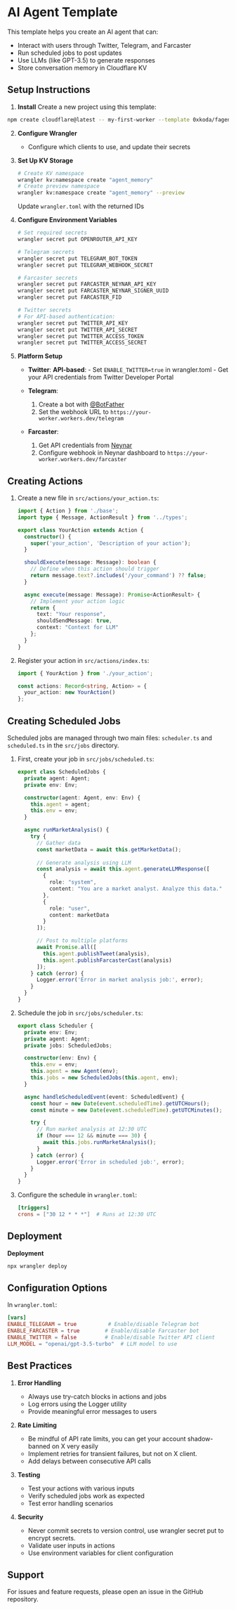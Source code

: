 # AI Agent Template

This template helps you create an AI agent that can:
- Interact with users through Twitter, Telegram, and Farcaster
- Run scheduled jobs to post updates
- Use LLMs (like GPT-3.5) to generate responses
- Store conversation memory in Cloudflare KV

## Setup Instructions

1. **Install**
Create a new project using this template:

```bash
npm create cloudflare@latest -- my-first-worker --template 0xkoda/fagent
```

2. **Configure Wrangler**
   -  Configure which clients to use, and update their secrets

3. **Set Up KV Storage**
   ```bash
   # Create KV namespace
   wrangler kv:namespace create "agent_memory"
   # Create preview namespace
   wrangler kv:namespace create "agent_memory" --preview
   ```
   Update `wrangler.toml` with the returned IDs

4. **Configure Environment Variables**
   ```bash
   # Set required secrets
   wrangler secret put OPENROUTER_API_KEY

   # Telegram secrets
   wrangler secret put TELEGRAM_BOT_TOKEN
   wrangler secret put TELEGRAM_WEBHOOK_SECRET

   # Farcaster secrets
   wrangler secret put FARCASTER_NEYNAR_API_KEY
   wrangler secret put FARCASTER_NEYNAR_SIGNER_UUID
   wrangler secret put FARCASTER_FID

   # Twitter secrets 
   # For API-based authentication:
   wrangler secret put TWITTER_API_KEY
   wrangler secret put TWITTER_API_SECRET
   wrangler secret put TWITTER_ACCESS_TOKEN
   wrangler secret put TWITTER_ACCESS_SECRET
   
   ```

5. **Platform Setup**
   - **Twitter**:
 **API-based**:
           - Set `ENABLE_TWITTER=true` in wrangler.toml
           - Get your API credentials from Twitter Developer Portal
   
   - **Telegram**:
     1. Create a bot with [@BotFather](https://t.me/botfather)
     2. Set the webhook URL to `https://your-worker.workers.dev/telegram`
   
   - **Farcaster**:
     1. Get API credentials from [Neynar](https://neynar.com)
     2. Configure webhook in Neynar dashboard to `https://your-worker.workers.dev/farcaster`

## Creating Actions

1. Create a new file in `src/actions/your_action.ts`:
   ```typescript
   import { Action } from './base';
   import type { Message, ActionResult } from '../types';

   export class YourAction extends Action {
     constructor() {
       super('your_action', 'Description of your action');
     }

     shouldExecute(message: Message): boolean {
       // Define when this action should trigger
       return message.text?.includes('/your_command') ?? false;
     }

     async execute(message: Message): Promise<ActionResult> {
       // Implement your action logic
       return {
         text: "Your response",
         shouldSendMessage: true,
         context: "Context for LLM"
       };
     }
   }
   ```

2. Register your action in `src/actions/index.ts`:
   ```typescript
   import { YourAction } from './your_action';
   
   const actions: Record<string, Action> = {
     your_action: new YourAction()
   };
   ```

## Creating Scheduled Jobs

Scheduled jobs are managed through two main files: `scheduler.ts` and `scheduled.ts` in the `src/jobs` directory.

1. First, create your job in `src/jobs/scheduled.ts`:
   ```typescript
   export class ScheduledJobs {
     private agent: Agent;
     private env: Env;

     constructor(agent: Agent, env: Env) {
       this.agent = agent;
       this.env = env;
     }

     async runMarketAnalysis() {
       try {
         // Gather data
         const marketData = await this.getMarketData();
         
         // Generate analysis using LLM
         const analysis = await this.agent.generateLLMResponse([
           { 
             role: "system", 
             content: "You are a market analyst. Analyze this data." 
           },
           { 
             role: "user", 
             content: marketData 
           }
         ]);

         // Post to multiple platforms
         await Promise.all([
           this.agent.publishTweet(analysis),
           this.agent.publishFarcasterCast(analysis)
         ]);
       } catch (error) {
         Logger.error('Error in market analysis job:', error);
       }
     }
   }
   ```

2. Schedule the job in `src/jobs/scheduler.ts`:
   ```typescript
   export class Scheduler {
     private env: Env;
     private agent: Agent;
     private jobs: ScheduledJobs;

     constructor(env: Env) {
       this.env = env;
       this.agent = new Agent(env);
       this.jobs = new ScheduledJobs(this.agent, env);
     }

     async handleScheduledEvent(event: ScheduledEvent) {
       const hour = new Date(event.scheduledTime).getUTCHours();
       const minute = new Date(event.scheduledTime).getUTCMinutes();

       try {
         // Run market analysis at 12:30 UTC
         if (hour === 12 && minute === 30) {
           await this.jobs.runMarketAnalysis();
         }
       } catch (error) {
         Logger.error('Error in scheduled job:', error);
       }
     }
   }
   ```

3. Configure the schedule in `wrangler.toml`:
   ```toml
   [triggers]
   crons = ["30 12 * * *"]  # Runs at 12:30 UTC
   ```

## Deployment

**Deployment**
```bash
npx wrangler deploy
```

## Configuration Options

In `wrangler.toml`:
```toml
[vars]
ENABLE_TELEGRAM = true          # Enable/disable Telegram bot
ENABLE_FARCASTER = true        # Enable/disable Farcaster bot
ENABLE_TWITTER = false         # Enable/disable Twitter API client
LLM_MODEL = "openai/gpt-3.5-turbo"  # LLM model to use
```

## Best Practices

1. **Error Handling**
   - Always use try-catch blocks in actions and jobs
   - Log errors using the Logger utility
   - Provide meaningful error messages to users

2. **Rate Limiting**
   - Be mindful of API rate limits, you can get your account shadow-banned on X very easily
   - Implement retries for transient failures, but not on X client.
   - Add delays between consecutive API calls

3. **Testing**
   - Test your actions with various inputs
   - Verify scheduled jobs work as expected
   - Test error handling scenarios

4. **Security**
   - Never commit secrets to version control, use wrangler secret put to encrypt secrets.
   - Validate user inputs in actions
   - Use environment variables for client configuration

## Support

For issues and feature requests, please open an issue in the GitHub repository.
